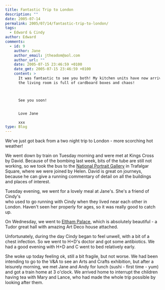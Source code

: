 ```yaml
---
title: Fantastic Trip to London
description: ""
date: 2005-07-14
permalink: 2005/07/14/fantastic-trip-to-london/
tags:
  - Edward & Cindy
author: Edward
comments:
  - id: 9
    author: Jane
    author_email: jtheadom@aol.com
    author_url: ""
    date: 2005-07-15 23:46:59 +0100
    date_gmt: 2005-07-15 23:46:59 +0100
    content: >
      It was fantastic to see you both! My kitchen units have now arrived and
      the living room is full of cardboard boxes and chaos!



      See you soon!


      Love Jane

      xxx
type: Blog
---
```


We\'ve just got back from a two night trip to London - more scorching
hot weather!

We went down by train on Tuesday morning and were met at Kings Cross by
David. Because of the bombing last week, bits of the tube are still not
working, so we took the bus to the [National Portrait Gallery][1] in
Trafalgar Square, where we were joined by Helen. David is great on
journeys, because he can give a running commentary of detail on all the
buildings and places of interest.

Tuesday evening, we went for a lovely meal at Jane\'s. She\'s a friend
of Cindy\'s  
 who used to go running with Cindy when they lived near each other in
London. Haven\'t seen her properly for ages, so it was really good to
catch up.

On Wednesday, we went to [Eltham Palace][2], which is absolutely
beautiful - a Tudor great hall with amazing Art Deco house attached.

Unfortunately, during the day Cindy began to feel unwell, with a bit of
a chest infection. So we went to H+D\'s doctor and got some antibiotics.
We had a good evening with H+D and C went to bed relatively early.

She woke up today feeling ok, still a bit fragile, but not worse. We had
been intending to go to the V&A to see an Arts and Crafts exhibition,
but after a leisurely morning, we met Jane and Andy for lunch (sushi -
first time - yum) and got a train home at 3 o\'clock. We arrived home to
interrupt the children having tea with Mary and Lance, who had made the
whole trip possible by looking after them.



[1]: https://www.npg.org.uk/
[2]: https://www.english-heritage.org.uk/elthampalace/
